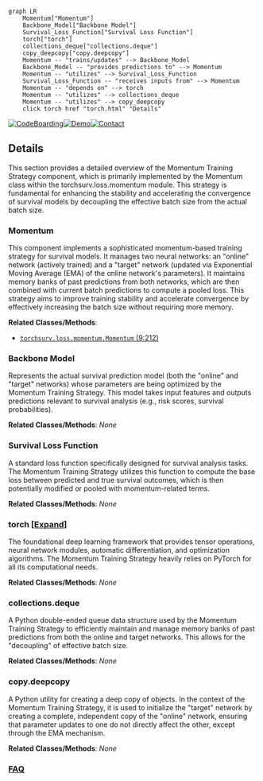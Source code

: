 ```mermaid
graph LR
    Momentum["Momentum"]
    Backbone_Model["Backbone Model"]
    Survival_Loss_Function["Survival Loss Function"]
    torch["torch"]
    collections_deque["collections.deque"]
    copy_deepcopy["copy.deepcopy"]
    Momentum -- "trains/updates" --> Backbone_Model
    Backbone_Model -- "provides predictions to" --> Momentum
    Momentum -- "utilizes" --> Survival_Loss_Function
    Survival_Loss_Function -- "receives inputs from" --> Momentum
    Momentum -- "depends on" --> torch
    Momentum -- "utilizes" --> collections_deque
    Momentum -- "utilizes" --> copy_deepcopy
    click torch href "torch.html" "Details"
```

[![CodeBoarding](https://img.shields.io/badge/Generated%20by-CodeBoarding-9cf?style=flat-square)](https://github.com/CodeBoarding/GeneratedOnBoardings)[![Demo](https://img.shields.io/badge/Try%20our-Demo-blue?style=flat-square)](https://www.codeboarding.org/demo)[![Contact](https://img.shields.io/badge/Contact%20us%20-%20contact@codeboarding.org-lightgrey?style=flat-square)](mailto:contact@codeboarding.org)

## Details

This section provides a detailed overview of the Momentum Training Strategy component, which is primarily implemented by the Momentum class within the torchsurv.loss.momentum module. This strategy is fundamental for enhancing the stability and accelerating the convergence of survival models by decoupling the effective batch size from the actual batch size.

### Momentum
This component implements a sophisticated momentum-based training strategy for survival models. It manages two neural networks: an "online" network (actively trained) and a "target" network (updated via Exponential Moving Average (EMA) of the online network's parameters). It maintains memory banks of past predictions from both networks, which are then combined with current batch predictions to compute a pooled loss. This strategy aims to improve training stability and accelerate convergence by effectively increasing the batch size without requiring more memory.


**Related Classes/Methods**:

- <a href=".src/torchsurv/loss/momentum.py#L9-L212" target="_blank" rel="noopener noreferrer">`torchsurv.loss.momentum.Momentum` (9:212)</a>


### Backbone Model
Represents the actual survival prediction model (both the "online" and "target" networks) whose parameters are being optimized by the Momentum Training Strategy. This model takes input features and outputs predictions relevant to survival analysis (e.g., risk scores, survival probabilities).


**Related Classes/Methods**: _None_

### Survival Loss Function
A standard loss function specifically designed for survival analysis tasks. The Momentum Training Strategy utilizes this function to compute the base loss between predicted and true survival outcomes, which is then potentially modified or pooled with momentum-related terms.


**Related Classes/Methods**: _None_

### torch [[Expand]](./torch.md)
The foundational deep learning framework that provides tensor operations, neural network modules, automatic differentiation, and optimization algorithms. The Momentum Training Strategy heavily relies on PyTorch for all its computational needs.


**Related Classes/Methods**: _None_

### collections.deque
A Python double-ended queue data structure used by the Momentum Training Strategy to efficiently maintain and manage memory banks of past predictions from both the online and target networks. This allows for the "decoupling" of effective batch size.


**Related Classes/Methods**: _None_

### copy.deepcopy
A Python utility for creating a deep copy of objects. In the context of the Momentum Training Strategy, it is used to initialize the "target" network by creating a complete, independent copy of the "online" network, ensuring that parameter updates to one do not directly affect the other, except through the EMA mechanism.


**Related Classes/Methods**: _None_



### [FAQ](https://github.com/CodeBoarding/GeneratedOnBoardings/tree/main?tab=readme-ov-file#faq)